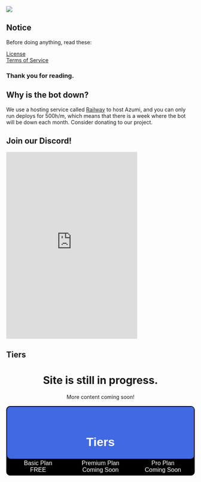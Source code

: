 <img src="https://i.imgur.com/uN6LvLY.png" border="0">


## Notice
Before doing anything, read these:

[License](https://raw.githubusercontent.com/Azumi-Development/Azumi/main/LICENSE)<br>
[Terms of Service](https://raw.githubusercontent.com/Azumi-Development/Azumi/main/terms-of-service)

### Thank you for reading.


## Why is the bot down?

We use a hosting service called [Railway](https://railway.app) to host Azumi, and you can only run deploys for 500h/m, which means that there is a week where the bot will be down each month.
Consider donating to our project.


## Join our Discord!

<iframe src="https://canary.discord.com/widget?id=1007844136738619545&theme=dark" width="350" height="500" allowtransparency="true" frameborder="0" sandbox="allow-popups allow-popups-to-escape-sandbox allow-same-origin allow-scripts"></iframe>

## Tiers
<html>
<body>
<style>
table, th, td {border: 1px solid black; border-radius: 10px}
</style>
<center>
<table border=5 width=900 style="background-color:black; font-family: 'TW Cen MT Condensed', 'Arial', Calibri, 'Trebuchet MS', sans-serif;">
<tr align=center>
<td colspan=3 align=center style="background-color:royalblue;color:rgb(255, 255, 255)"><br style="line-height: 30px"><h1>Tiers</h1></td>
<tr align=center>
<tr align=center>
<td align=center width=150 style="background-color: black;color:white">Basic Plan<br style="line-height: 30px">FREE<br style="line-height: 50px"></td>
<td align=center width=150 style="background-color: black;color:white">Premium Plan<br style="line-height: 30px">Coming Soon</td>
<td align=center width=150 style="background-color: black;color:white">Pro Plan<br style="line-height: 30px">Coming Soon</td>
</tr>
</center>
</body>
</html>

# Site is still in progress.

More content coming soon!
